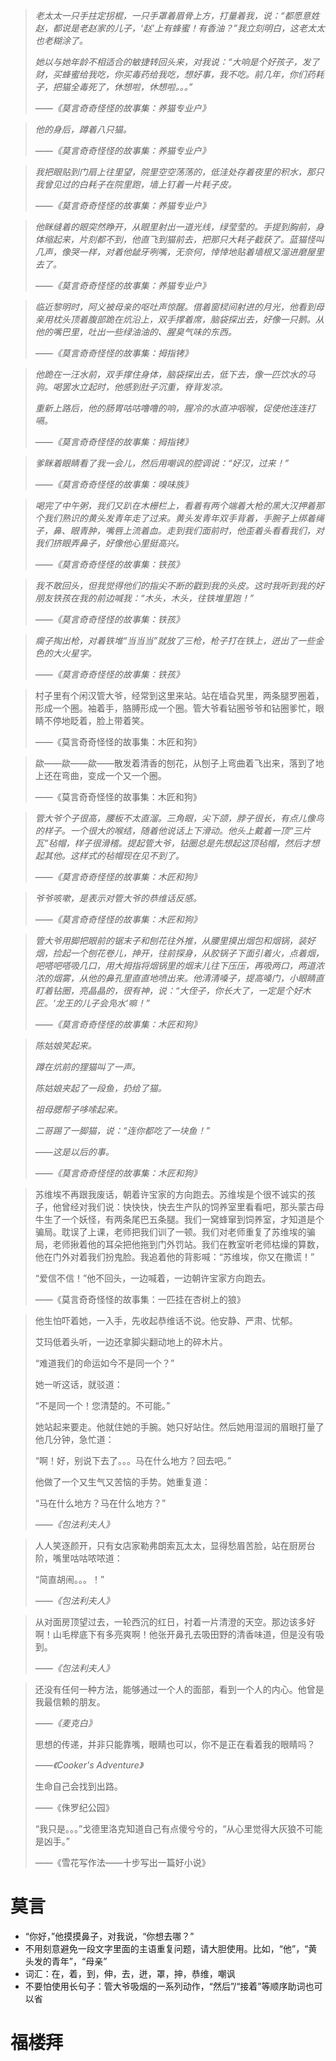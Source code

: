 > *老太太一只手拄定拐棍，一只手罩着眉骨上方，打量着我，说：“都愿意姓赵，都说是老赵家的儿子，‘赵’上有蜂蜜！有香油？”我立刻明白，这老太太也老糊涂了。*
>
> *她以与她年龄不相适合的敏捷转回头来，对我说：“大响是个好孩子，发了财，买蜂蜜给我吃，你买毒药给我吃，想好事，我不吃。前几年，你们药耗子，把猫全毒死了，休想啦，休想啦。。。”*
>
> *——《莫言奇奇怪怪的故事集：养猫专业户》*

> *他的身后，蹲着八只猫。*
>
> ——*《莫言奇奇怪怪的故事集：养猫专业户》*

> *我把眼贴到门扇上往里望，院里空空荡荡的，低洼处存着夜里的积水，那只我曾见过的白耗子在院里跑，墙上钉着一片耗子皮。*
>
> *——《莫言奇奇怪怪的故事集：养猫专业户》*

> *他眯缝着的眼突然睁开，从眼里射出一道光线，绿莹莹的。手提到胸前，身体缩起来，片刻都不到，他直飞到猫前去，把那只大耗子截获了。蓝猫怪叫几声，像哭一样，对着他龇牙咧嘴，无奈何，悻悻地贴着墙根又溜进磨屋里去了。*
>
> *——《莫言奇奇怪怪的故事集：养猫专业户》*

> *临近黎明时，阿义被母亲的呕吐声惊醒。借着窗棂间射进的月光，他看到母亲用枕头顶着腹部跪在炕沿上，双手撑着席，脑袋探出去，好像一只鹅。从他的嘴巴里，吐出一些绿油油的、腥臭气味的东西。*
>
> *——《莫言奇奇怪怪的故事集：拇指铐》*

> *他跪在一汪水前，双手撑住身体，脑袋探出去，低下去，像一匹饮水的马驹。喝罢水立起时，他感到肚子沉重，脊背发凉。*
>
> *重新上路后，他的肠胃咕咕噜噜的响，腥冷的水直冲咽喉，促使他连连打嗝。*
>
> *——《莫言奇奇怪怪的故事集：拇指铐》*

> *爹眯着眼睛看了我一会儿，然后用嘲讽的腔调说：“好汉，过来！”*
>
> *——《莫言奇奇怪怪的故事集：嗅味族》*

> *喝完了中午粥，我们又趴在木栅栏上，看着有两个端着大枪的黑大汉押着那个我们熟识的黄头发青年走了过来。黄头发青年双手背着，手腕子上绑着绳子，鼻、眼青肿，嘴唇上流着血。走到我们面前时，他歪着头看看我们，对我们挤眼弄鼻子，好像他心里挺高兴。*
>
> *——《莫言奇奇怪怪的故事集：铁孩》*

> *我不敢回头，但我觉得他们的指尖不断的戳到我的头皮。这时我听到我的好朋友铁孩在我的前边喊我：“木头，木头，往铁堆里跑！”*
>
> *——《莫言奇奇怪怪的故事集：铁孩》*

> *瘸子掏出枪，对着铁堆“当当当”就放了三枪，枪子打在铁上，迸出了一些金色的大火星字。*
>
> *——《莫言奇奇怪怪的故事集：铁孩》*

> 村子里有个闲汉管大爷，经常到这里来站。站在墙旮旯里，两条腿罗圈着，形成一个圈。袖着手，胳膊形成一个圈。管大爷看钻圈爷爷和钻圈爹忙，眼睛不停地眨着，脸上带着笑。
>
> ——《莫言奇奇怪怪的故事集：木匠和狗》

> 歘——歘——歘——散发着清香的刨花，从刨子上弯曲着飞出来，落到了地上还在弯曲，变成一个又一个圈。
>
> ——《莫言奇奇怪怪的故事集：木匠和狗》

> *管大爷个子很高，腰板不太直溜。三角眼，尖下颌，脖子很长，有点儿像鸟的样子。一个很大的喉结，随着他说话上下滑动。他头上戴着一顶“三片瓦”毡帽，样子很滑稽。提起管大爷，钻圈总是先想起这顶毡帽，然后才想起其他。这样式的毡帽现在见不到了。*
>
> *——《莫言奇奇怪怪的故事集：木匠和狗》*

> *爷爷咳嗽，是表示对管大爷的恭维话反感。*
>
> *——《莫言奇奇怪怪的故事集：木匠和狗》*

> *管大爷用脚把眼前的锯末子和刨花往外推，从腰里摸出烟包和烟锅，装好烟，捡起一个刨花卷儿，抻开，往前探身，从胶锅子下面引着火，点着烟，吧嗒吧嗒吸几口，用大拇指将烟锅里的烟末儿往下压压，再吸两口，两道浓浓的烟雾，从他的鼻孔里直直地喷出来。他清清嗓子，提高嗓门，小眼睛直盯着钻圈，亮晶晶的，很有神，说：“大侄子，你长大了，一定是个好木匠。‘龙王的儿子会凫水’嘛！”*
>
> *——《莫言奇奇怪怪的故事集：木匠和狗》*

> *陈姑娘笑起来。*
>
> *蹲在炕前的狸猫叫了一声。*
>
> *陈姑娘夹起了一段鱼，扔给了猫。*
>
> *祖母腮帮子哆嗦起来。*
>
> *二哥踢了一脚猫，说：“连你都吃了一块鱼！”*
>
> *——这是以后的事。*
>
> *——《莫言奇奇怪怪的故事集：木匠和狗》*

> 苏维埃不再跟我废话，朝着许宝家的方向跑去。苏维埃是个很不诚实的孩子，他曾经对我们说：快快快，快去生产队的饲养室里看看吧，那头蒙古母牛生了一个妖怪，有两条尾巴五条腿。我们一窝蜂窜到饲养室，才知道是个骗局。耽误了上课，老师把我们训了一顿。我们对老师重复了苏维埃的骗局，老师揪着他的耳朵把他拖到门外罚站。我们在教室听老师枯燥的算数，他在门外对着我们扮鬼脸。我追着他的背影喊：“苏维埃，你又在撒谎！”
>
> “爱信不信！”他不回头，一边喊着，一边朝许宝家方向跑去。
>
> ——《莫言奇奇怪怪的故事集：一匹挂在杏树上的狼》

> 他生怕吓着她，一入手，先收起恭维话不说。他安静、严肃、忧郁。
>
> 艾玛低着头听，一边还拿脚尖翻动地上的碎木片。
>
> “难道我们的命运如今不是同一个？”
>
> 她一听这话，就驳道：
>
> “不是同一个！您清楚的。不可能。”
>
> 她站起来要走。他就住她的手腕。她只好站住。然后她用湿润的眉眼打量了他几分钟，急忙道：
>
> “啊！好，别说下去了。。。马在什么地方？回去吧。”
>
> 他做了一个又生气又苦恼的手势。她重复道：
>
> “马在什么地方？马在什么地方？”
>
> *——《包法利夫人》*

> 人人笑逐颜开，只有女店家勒弗朗索瓦太太，显得愁眉苦脸，站在厨房台阶，嘴里咕咕哝哝道：
>
> “简直胡闹。。。！”
>
> *——《包法利夫人》*

> 从对面房顶望过去，一轮西沉的红日，衬着一片清澄的天空。那边该多好啊！山毛榉底下有多亮爽啊！他张开鼻孔去吸田野的清香味道，但是没有吸到。
>
> *——《包法利夫人》*

> 还没有任何一种方法，能够通过一个人的面部，看到一个人的内心。他曾是我最信赖的朋友。
>
> *——《麦克白》*
>
> 思想的传递，并非只能靠嘴，眼睛也可以，你不是正在看着我的眼睛吗？
>
> *——《Cooker's Adventure》*
>
> 生命自己会找到出路。
>
> ——《侏罗纪公园》
>
> “我只是。。。”戈德里洛克知道自己有点傻兮兮的，“从心里觉得大灰狼不可能是凶手。”
>
> ——《雪花写作法——十步写出一篇好小说》

# 莫言

+ “你好，”他摸摸鼻子，对我说，“你想去哪？”
+ 不用刻意避免一段文字里面的主语重复问题，请大胆使用。比如，“他”，“黄头发的青年”，“母亲”
+ 词汇：在，着，到，伸，去，迸，罩，抻，恭维，嘲讽
+ 不要怕使用长句子：管大爷吸烟的一系列动作，“然后”/“接着”等顺序助词也可以省

# 福楼拜
